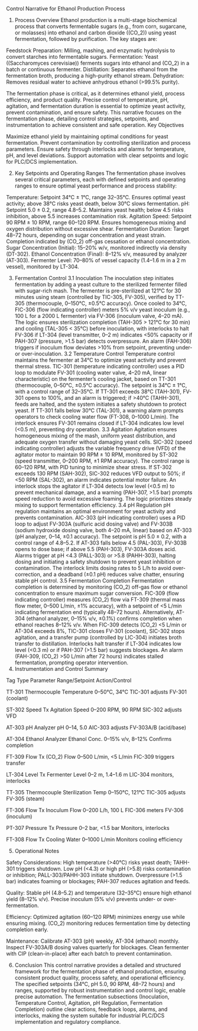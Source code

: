 Control Narrative for Ethanol Production Process
1. Process Overview
Ethanol production is a multi-stage biochemical process that converts fermentable sugars (e.g., from corn, sugarcane, or molasses) into ethanol and carbon dioxide ((CO_2)) using yeast fermentation, followed by purification. The key stages are:

Feedstock Preparation: Milling, mashing, and enzymatic hydrolysis to convert starches into fermentable sugars.
Fermentation: Yeast ((Saccharomyces cerevisiae)) ferments sugars into ethanol and (CO_2) in a batch or continuous fermenter.
Distillation: Separates ethanol from the fermentation broth, producing a high-purity ethanol stream.
Dehydration: Removes residual water to achieve anhydrous ethanol (>99.5% purity).

The fermentation phase is critical, as it determines ethanol yield, process efficiency, and product quality. Precise control of temperature, pH, agitation, and fermentation duration is essential to optimize yeast activity, prevent contamination, and ensure safety. This narrative focuses on the fermentation phase, detailing control strategies, setpoints, and instrumentation to achieve consistent and safe operation.
Key Objectives

Maximize ethanol yield by maintaining optimal conditions for yeast fermentation.
Prevent contamination by controlling sterilization and process parameters.
Ensure safety through interlocks and alarms for temperature, pH, and level deviations.
Support automation with clear setpoints and logic for PLC/DCS implementation.

2. Key Setpoints and Operating Ranges
The fermentation phase involves several critical parameters, each with defined setpoints and operating ranges to ensure optimal yeast performance and process stability:

Temperature: Setpoint 34°C ± 1°C, range 32–35°C. Ensures optimal yeast activity; above 38°C risks yeast death, below 30°C slows fermentation.
pH: Setpoint 5.0 ± 0.2, range 4.8–5.2. Maintains yeast health; below 4.5 risks inhibition, above 5.5 increases contamination risk.
Agitation Speed: Setpoint 90 RPM ± 10 RPM, range 60–120 RPM. Ensures homogeneous mixing and oxygen distribution without excessive shear.
Fermentation Duration: Target 48–72 hours, depending on sugar concentration and yeast strain. Completion indicated by (CO_2) off-gas cessation or ethanol concentration.
Sugar Concentration (Initial): 15–20% w/v, monitored indirectly via density (DT-302).
Ethanol Concentration (Final): 8–12% v/v, measured by analyzer (AT-303).
Fermenter Level: 70–80% of vessel capacity (1.4–1.6 m in a 2 m vessel), monitored by LT-304.

3. Fermentation Control
3.1 Inoculation
The inoculation step initiates fermentation by adding a yeast culture to the sterilized fermenter filled with sugar-rich mash. The fermenter is pre-sterilized at 121°C for 30 minutes using steam (controlled by TIC-305, FV-305), verified by TT-305 (thermocouple, 0–150°C, ±0.5°C accuracy). Once cooled to 34°C, FIC-306 (flow indicating controller) meters 5% v/v yeast inoculum (e.g., 100 L for a 2000 L fermenter) via FV-306 (inoculum valve, 4–20 mA). The logic ensures sterilization completion (TAH-305 > 121°C for 30 min) and cooling (TAL-305 < 35°C) before inoculation, with interlocks to halt FV-306 if LT-304 (level transmitter, 0–2 m) indicates <50% capacity or if PAH-307 (pressure, >1.5 bar) detects overpressure. An alarm (FAH-306) triggers if inoculum flow deviates >10% from setpoint, preventing under- or over-inoculation.
3.2 Temperature Control
Temperature control maintains the fermenter at 34°C to optimize yeast activity and prevent thermal stress. TIC-301 (temperature indicating controller) uses a PID loop to modulate FV-301 (cooling water valve, 4–20 mA, linear characteristic) on the fermenter’s cooling jacket, based on TT-301 (thermocouple, 0–50°C, ±0.5°C accuracy). The setpoint is 34°C ± 1°C, with a control range of 32–35°C. If TT-301 exceeds 38°C (TAH-301), FV-301 opens to 100%, and an alarm is triggered; if >40°C (TAHH-301), feeds are halted, and the system initiates a safety shutdown to protect yeast. If TT-301 falls below 30°C (TAL-301), a warning alarm prompts operators to check cooling water flow (FT-308, 0–1000 L/min). The interlock ensures FV-301 remains closed if LT-304 indicates low level (<0.5 m), preventing dry operation.
3.3 Agitation
Agitation ensures homogeneous mixing of the mash, uniform yeast distribution, and adequate oxygen transfer without damaging yeast cells. SIC-302 (speed indicating controller) adjusts the variable frequency drive (VFD) of the agitator motor to maintain 90 RPM ± 10 RPM, monitored by ST-302 (speed transmitter, 0–200 RPM, ±1 RPM accuracy). The control range is 60–120 RPM, with PID tuning to minimize shear stress. If ST-302 exceeds 130 RPM (SAH-302), SIC-302 reduces VFD output to 50%; if <50 RPM (SAL-302), an alarm indicates potential motor failure. An interlock stops the agitator if LT-304 detects low level (<0.5 m) to prevent mechanical damage, and a warning (PAH-307, >1.5 bar) prompts speed reduction to avoid excessive foaming. The logic prioritizes steady mixing to support fermentation efficiency.
3.4 pH Regulation
pH regulation maintains an optimal environment for yeast activity and prevents contamination. AIC-303 (pH indicating controller) uses a PID loop to adjust FV-303A (sulfuric acid dosing valve) and FV-303B (sodium hydroxide dosing valve, both 4–20 mA, linear) based on AT-303 (pH analyzer, 0–14, ±0.1 accuracy). The setpoint is pH 5.0 ± 0.2, with a control range of 4.8–5.2. If AT-303 falls below 4.5 (PAL-303), FV-303B opens to dose base; if above 5.5 (PAH-303), FV-303A doses acid. Alarms trigger at pH <4.3 (PALL-303) or >5.8 (PAHH-303), halting dosing and initiating a safety shutdown to prevent yeast inhibition or contamination. The interlock limits dosing rates to 5 L/h to avoid over-correction, and a deadband (±0.1 pH) reduces valve chatter, ensuring stable pH control.
3.5 Fermentation Completion
Fermentation completion is determined by monitoring (CO_2) off-gas flow or ethanol concentration to ensure maximum sugar conversion. FIC-309 (flow indicating controller) measures (CO_2) flow via FT-309 (thermal mass flow meter, 0–500 L/min, ±1% accuracy), with a setpoint of <5 L/min indicating fermentation end (typically 48–72 hours). Alternatively, AT-304 (ethanol analyzer, 0–15% v/v, ±0.1%) confirms completion when ethanol reaches 8–12% v/v. When FIC-309 detects (CO_2) <5 L/min or AT-304 exceeds 8%, TIC-301 closes FV-301 (coolant), SIC-302 stops agitation, and a transfer pump (controlled by LIC-304) initiates broth transfer to distillation. Interlocks halt transfer if LT-304 indicates low level (<0.3 m) or if PAH-307 (>1.5 bar) suggests blockages. An alarm (FAH-309, (CO_2) >50 L/min after 72 hours) indicates stalled fermentation, prompting operator intervention.
4. Instrumentation and Control Summary



Tag
Type
Parameter
Range/Setpoint
Action/Control



TT-301
Thermocouple
Temperature
0–50°C, 34°C
TIC-301 adjusts FV-301 (coolant)


ST-302
Speed Tx
Agitation Speed
0–200 RPM, 90 RPM
SIC-302 adjusts VFD


AT-303
pH Analyzer
pH
0–14, 5.0
AIC-303 adjusts FV-303A/B (acid/base)


AT-304
Ethanol Analyzer
Ethanol Conc.
0–15% v/v, 8–12%
Confirms completion


FT-309
Flow Tx
(CO_2) Flow
0–500 L/min, <5 L/min
FIC-309 triggers transfer


LT-304
Level Tx
Fermenter Level
0–2 m, 1.4–1.6 m
LIC-304 monitors, interlocks


TT-305
Thermocouple
Sterilization Temp
0–150°C, 121°C
TIC-305 adjusts FV-305 (steam)


FT-306
Flow Tx
Inoculum Flow
0–200 L/h, 100 L
FIC-306 meters FV-306 (inoculum)


PT-307
Pressure Tx
Pressure
0–2 bar, <1.5 bar
Monitors, interlocks


FT-308
Flow Tx
Cooling Water
0–1000 L/min
Monitors cooling efficiency


5. Operational Notes

Safety Considerations:
High temperature (>40°C) risks yeast death; TAHH-301 triggers shutdown.
Low pH (<4.3) or high pH (>5.8) risks contamination or inhibition; PALL-303/PAHH-303 initiate shutdown.
Overpressure (>1.5 bar) indicates foaming or blockages; PAH-307 reduces agitation and feeds.


Quality:
Stable pH (4.8–5.2) and temperature (32–35°C) ensure high ethanol yield (8–12% v/v).
Precise inoculum (5% v/v) prevents under- or over-fermentation.


Efficiency:
Optimized agitation (60–120 RPM) minimizes energy use while ensuring mixing.
(CO_2) monitoring reduces fermentation time by detecting completion early.


Maintenance:
Calibrate AT-303 (pH) weekly, AT-304 (ethanol) monthly.
Inspect FV-303A/B dosing valves quarterly for blockages.
Clean fermenter with CIP (clean-in-place) after each batch to prevent contamination.



6. Conclusion
This control narrative provides a detailed and structured framework for the fermentation phase of ethanol production, ensuring consistent product quality, process safety, and operational efficiency. The specified setpoints (34°C, pH 5.0, 90 RPM, 48–72 hours) and ranges, supported by robust instrumentation and control logic, enable precise automation. The fermentation subsections (Inoculation, Temperature Control, Agitation, pH Regulation, Fermentation Completion) outline clear actions, feedback loops, alarms, and interlocks, making the system suitable for industrial PLC/DCS implementation and regulatory compliance.
